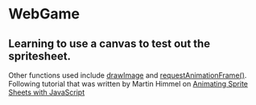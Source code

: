 # WebGame

## Learning to use a canvas to test out the spritesheet.
Other functions used include [drawImage](https://developer.mozilla.org/en-US/docs/Web/API/CanvasRenderingContext2D/drawImage) and [requestAnimationFrame()](https://developer.mozilla.org/en-US/docs/Web/API/window/requestAnimationFrame). Following tutorial that was written by Martin Himmel on [Animating Sprite Sheets with JavaScript](https://dev.to/martyhimmel/animating-sprite-sheets-with-javascript-ag3)